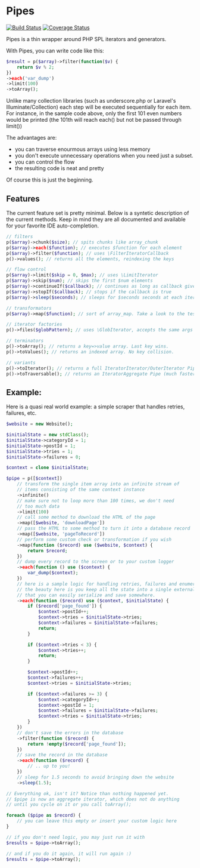 Pipes
==============
[![Build Status](https://travis-ci.org/tacone/pipes.svg)](https://travis-ci.org/tacone/pipes)
[![Coverage Status](https://img.shields.io/coveralls/tacone/pipes.svg)](https://coveralls.io/r/tacone/pipes)

Pipes is a thin wrapper around PHP SPL iterators and generators.

With Pipes, you can write code like this:

```php
$result = p($array)->filter(function($v) {
    return $v % 2;
})
->each('var_dump')
->limit(100)
->toArray();
```

Unlike many collection libraries (such as underscore.php or
Laravel's Illuminate/Collection) each step will be executed
sequentially for each item. For instance, in the sample code
above, only the first 101 even numbers would be printed
(the 101th will reach each() but not be passed through limit())

The advantages are:
- you can traverse enourmous arrays using less memory
- you don't execute unnecessary operations when you need just
  a subset.
- you can control the flow
- the resulting code is neat and pretty

Of course this is just the beginning.


## Features

The current feature set is pretty minimal. Below is a syntetic description
of the current methods. Keep in mind they are all documented and available
for your favorite IDE auto-completion.

```php
// filters
p($array)->chunk($size); // spits chunks like array_chunk
p($array)->each($function); // executes $function for each element
p($array)->filter($function); // uses \FilterIteratorCallback
p()->values(); // returns all the elements, reindexing the keys

// flow control
p($array)->limit($skip = 0, $max); // uses \LimitIterator
p($array)->skip($num); // skips the first $num elements
p($array)->continueIf($callback); // continues as long as callback gives true
p($array)->stopIf($callback); // stops if the callback is true
p($array)->sleep($seconds); // sleeps for $seconds seconds at each iteration

// transformators
p($array)->map($function); // sort of array_map. Take a look to the tests.

// iterator factories
p()->files($globPattern); // uses \GlobIterator, accepts the same args

// terminators
p()->toArray(); // returns a key=>value array. Last key wins.
p()->toValues(); // returns an indexed array. No key collision.

// variants
p()->toIterator(); // returns a full IteratorIterator/OuterIterator Pipe
p()->toTraversable(); // returns an IteratorAggregate Pipe (much faster)
```

## Example:

Here is a quasi real world example: a simple scraper that handles retries,
failures, etc.

```php
$website = new Website();

$initialState = new stdClass();
$initialState->categoryId = 1;
$initialState->postId = 1;
$initialState->tries = 1;
$initialState->failures = 0;

$context = clone $initialState;

$pipe = p([$context])
    // transform the single item array into an infinite stream of
    // items consisting of the same context instance
    ->infinite()
    // make sure not to loop more than 100 times, we don't need
    // too much data
    ->limit(100)
    // call some method to download the HTML of the page
    ->map([$website, 'downloadPage'])
    // pass the HTML to some method to turn it into a database record
    ->map([$website, 'pageToRecord'])
    // perform some custom check or transformation if you wish
    ->map(function ($record) use ($website, $context) {
        return $record;
    })
    // dump every record to the screen or to your custom logger
    ->each(function () use ($context) {
        var_dump($context);
    })
    // here is a sample logic for handling retries, failures and enumeration
    // the beauty here is you keep all the state into a single external object
    // that you can easily serialize and save somewhere.
    ->each(function ($record) use ($context, $initialState) {
        if ($record['page_found']) {
            $context->postId++;
            $context->tries = $initialState->tries;
            $context->failures = $initialState->failures;
            return;
        }

        if ($context->tries < 3) {
            $context->tries++;
            return;
        }

        $context->postId++;
        $context->failures++;
        $context->tries = $initialState->tries;

        if ($context->failures >= 3) {
            $context->categoryId++;
            $context->postId = 1;
            $context->failures = $initialState->failures;
            $context->tries = $initialState->tries;
        }
    })
    // don't save the errors in the database
    ->filter(function ($record) {
        return !empty($record['page_found']);
    })
    // save the record in the database
    ->each(function ($record) {
        // .. up to you!
    })
    // sleep for 1.5 seconds to avoid bringing down the website
    ->sleep(1.5);

// Everything ok, isn't it? Notice than nothing happened yet.
// $pipe is now an aggregate iterator, which does not do anything
// until you cycle on it or you call toArray();

foreach ($pipe as $record) {
    // you can leave this empty or insert your custom logic here
}

// if you don't need logic, you may just run it with
$results = $pipe->toArray();

// and if you do it again, it will run again :)
$results = $pipe->toArray();
```
